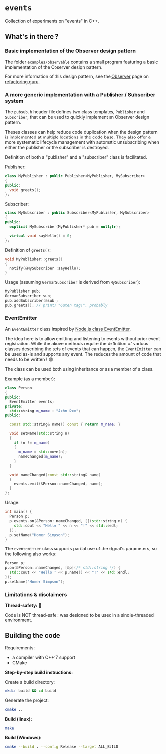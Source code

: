 
# `events`

Collection of experiments on "events" in C++.

## What's in there ?

### Basic implementation of the Observer design pattern

The folder `examples/observable` contains a small program featuring a basic 
implementation of the Observer design pattern.

For more information of this design pattern, see the [Observer](https://refactoring.guru/design-patterns/observer) 
page on [refactoring.guru](https://refactoring.guru).

### A more generic implementation with a Publisher / Subscriber system

The `pubsub.h` header file defines two class templates, `Publisher` and `Subscriber`, 
that can be used to quickly implement an Observer design pattern.

Theses classes can help reduce code duplication when the design pattern is implemented 
at multiple locations in the code base.
They also offer a more systematic lifecycle management with automatic unsubscribing 
when either the publisher or the subscriber is destroyed.

Definition of both a "publisher" and a "subscriber" class is facilitated.

Publisher:

```cpp
class MyPublisher : public Publisher<MyPublisher, MySubscriber>
{
public:
  void greets();
};
```

Subscriber:

```cpp
class MySubscriber : public Subscriber<MyPublisher, MySubscriber>
{
public:
  explicit MySubscriber(MyPublisher* pub = nullptr);

  virtual void sayHello() = 0;
};
```

Definition of `greets()`:

```cpp
void MyPublisher::greets()
{
  notify(&MySubscriber::sayHello);
}
```

Usage (assuming `GermanSubscriber` is derived from `MySubscriber`):

```cpp
MyPublisher pub;
GermanSubscriber sub;
pub.addSubscriber(&sub);
pub.greets(); // prints "Guten tag!", probably
```

### EventEmitter

An `EventEmitter` class inspired by [Node.js class EventEmitter](https://nodejs.org/api/events.html#class-eventemitter).

The idea here is to allow emitting and listening to events without prior event registration.
While the above methods require the definition of various classes describing the sets 
of events that can happen, the `EventEmitter` can be used as-is and supports any event.
The reduces the amount of code that needs to be written ! 😄 

The class can be used both using inheritance or as a member of a class.

Example (as a member):

```cpp
class Person
{
public:
  EventEmitter events;
private:
  std::string m_name = "John Doe";
public:

  const std::string& name() const { return m_name; }

  void setName(std::string n)
  {
    if (n != m_name)
    {
      m_name = std::move(n);
      nameChanged(m_name);
    }
  }

  void nameChanged(const std::string& name)
  {
    events.emit(&Person::nameChanged, name);
  }
};
```

Usage:

```cpp
int main() {
  Person p;
  p.events.on(&Person::nameChanged, [](std::string n) {
    std::cout << "Hello " << n << "!" << std::endl;
  });
  p.setName("Homer Simpson");
}
```

The `EventEmitter` class supports partial use of the signal's parameters, so the following
also works:

```cpp
Person p;
p.on(&Person::nameChanged, [&p](/* std::string */) {
  std::cout << "Hello " << p.name() << "!" << std::endl;
});
p.setName("Homer Simpson");
```

### Limitations & disclaimers

**Thread-safety:** 🧶

Code is NOT thread-safe ; was designed to be used in a single-threaded environment. 

## Building the code

Requirements:
- a compiler with C++17 support
- CMake

**Step-by-step build instructions:**

Create a build directory:

```bash
mkdir build && cd build
```

Generate the project:

```bash
cmake ..
```

**Build (linux):**

```bash
make
```

**Build (Windows):**

```bash
cmake --build . --config Release --target ALL_BUILD
```
